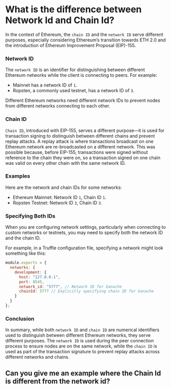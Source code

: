 

# What is the difference between Network Id and Chain Id?

In the context of Ethereum, the `chain ID` and the `network ID` serve different purposes, especially considering Ethereum’s transition towards ETH 2.0 and the introduction of Ethereum Improvement Proposal (EIP)-155.

### Network ID
The `network ID` is an identifier for distinguishing between different Ethereum networks while the client is connecting to peers. For example:

- Mainnet has a network ID of `1`.
- Ropsten, a commonly used testnet, has a network ID of `3`.

Different Ethereum networks need different network IDs to prevent nodes from different networks connecting to each other.

### Chain ID
`Chain ID`, introduced with EIP-155, serves a different purpose—it is used for transaction signing to distinguish between different chains and prevent replay attacks. A replay attack is where transactions broadcast on one Ethereum network are re-broadcasted on a different network. This was possible because, before EIP-155, transactions were signed without reference to the chain they were on, so a transaction signed on one chain was valid on every other chain with the same network ID.

### Examples
Here are the network and chain IDs for some networks:
- Ethereum Mainnet: Network ID `1`, Chain ID `1`.
- Ropsten Testnet: Network ID `3`, Chain ID `3`.

### Specifying Both IDs
When you are configuring network settings, particularly when connecting to custom networks or testnets, you may need to specify both the network ID and the chain ID.

For example, in a Truffle configuration file, specifying a network might look something like this:

```javascript
module.exports = {
  networks: {
    development: {
      host: "127.0.0.1",
      port: 8545,
      network_id: "5777", // Network ID for Ganache
      chainId: 5777 // Explicitly specifying chain ID for Ganache
    }
  }
};
```

### Conclusion
In summary, while both `network ID` and `chain ID` are numerical identifiers used to distinguish between different Ethereum networks, they serve different purposes. The `network ID` is used during the peer connection process to ensure nodes are on the same network, while the `chain ID` is used as part of the transaction signature to prevent replay attacks across different networks and chains.


## Can you give me an example where the Chain Id is different from the network id?
